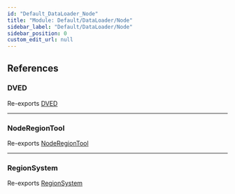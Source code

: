 ```yaml
---
id: "Default_DataLoader_Node"
title: "Module: Default/DataLoader/Node"
sidebar_label: "Default/DataLoader/Node"
sidebar_position: 0
custom_edit_url: null
---
```


## References

### DVED

Re-exports [DVED](Default_DataLoader_Node_DivineVoxelEngineData.md#dved)

___

### NodeRegionTool

Re-exports [NodeRegionTool](../classes/Default_DataLoader_Node_Tools_NodeRegionTool.NodeRegionTool.md)

___

### RegionSystem

Re-exports [RegionSystem](Default_DataLoader_Node_System_RegionSystem.md#regionsystem)
